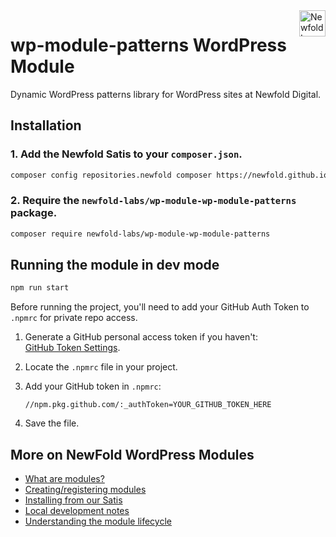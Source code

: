<a href="https://newfold.com/" target="_blank">
    <img src="https://newfold.com/content/experience-fragments/newfold/site-header/master/_jcr_content/root/header/logo.coreimg.svg/1621395071423/newfold-digital.svg" alt="Newfold Logo" title="Newfold Digital" align="right" 
height="42" />
</a>

# wp-module-patterns WordPress Module

Dynamic WordPress patterns library for WordPress sites at Newfold Digital.

## Installation

### 1. Add the Newfold Satis to your `composer.json`.

```bash
composer config repositories.newfold composer https://newfold.github.io/satis
```

### 2. Require the `newfold-labs/wp-module-wp-module-patterns` package.

```bash
composer require newfold-labs/wp-module-wp-module-patterns
```

## Running the module in dev mode

```bash
npm run start
```

Before running the project, you'll need to add your GitHub Auth Token to `.npmrc` for private repo access.

1. Generate a GitHub personal access token if you haven't:  
   [GitHub Token Settings](https://github.com/settings/tokens).

2. Locate the `.npmrc` file in your project. 

3. Add your GitHub token in `.npmrc`:

    ```
    //npm.pkg.github.com/:_authToken=YOUR_GITHUB_TOKEN_HERE
    ```

4. Save the file.

## More on NewFold WordPress Modules

-   <a href="https://github.com/bluehost/endurance-wp-module-loader#endurance-wordpress-modules">What are modules?</a>
-   <a href="https://github.com/bluehost/endurance-wp-module-loader#creating--registering-a-module">Creating/registering
    modules</a>
-   <a href="https://github.com/bluehost/endurance-wp-module-loader#installing-from-our-satis">Installing from our
    Satis</a>
-   <a href="https://github.com/bluehost/endurance-wp-module-loader#local-development">Local development notes</a>
-   <a href="https://github.com/bluehost/endurance-wp-module-loader#understanding-the-module-lifecycle">Understanding the
    module lifecycle</a>
